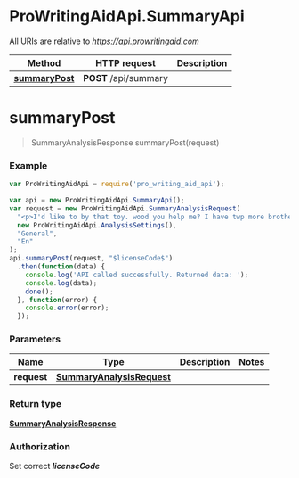 # ProWritingAidApi.SummaryApi

All URIs are relative to *https://api.prowritingaid.com*

Method | HTTP request | Description
------------- | ------------- | -------------
[**summaryPost**](SummaryApi.md#summaryPost) | **POST** /api/summary | 


<a name="summaryPost"></a>
# **summaryPost**
> SummaryAnalysisResponse summaryPost(request)



### Example
```javascript
var ProWritingAidApi = require('pro_writing_aid_api');

var api = new ProWritingAidApi.SummaryApi();
var request = new ProWritingAidApi.SummaryAnalysisRequest(
  "<p>I'd like to by that toy. wood you help me? I have twp more brothers.</p>",
  new ProWritingAidApi.AnalysisSettings(),
  "General",
  "En"
);
api.summaryPost(request, "$licenseCode$")
  .then(function(data) {
    console.log('API called successfully. Returned data: ');
    console.log(data);
    done();
  }, function(error) {
    console.error(error);
  });

```

### Parameters

Name | Type | Description  | Notes
------------- | ------------- | ------------- | -------------
 **request** | [**SummaryAnalysisRequest**](SummaryAnalysisRequest.md)|  | 

### Return type

[**SummaryAnalysisResponse**](SummaryAnalysisResponse.md)

### Authorization

Set correct **$licenseCode$**

